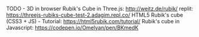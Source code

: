 TODO - 3D in browser
	Rubik's Cube in Three.js: http://weitz.de/rubik/
	replit: https://threejs-rubiks-cube-test-2.adagim.repl.co/
	HTML5 Rubik's cube (CSS3 + JS) - Tutorial: https://html5rubik.com/tutorial/
	Rubik's cube in Javascript: https://codepen.io/Omelyan/pen/BKmedK
